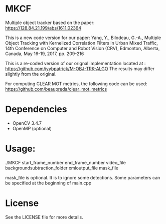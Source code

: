 # MKCF
Multiple object tracker based on the paper: https://128.84.21.199/abs/1611.02364

This is a new code version for our paper: Yang, Y., Bilodeau, G.-A., 
Multiple Object Tracking with Kernelized Correlation Filters in Urban Mixed Traffic, 
14th Conference on Computer and Robot Vision (CRV), Edmonton, Alberta, Canada, May 16-19, 2017, pp. 209-216

This is a re-coded version of our orignal implementation located at : https://github.com/iyybpatrick/M-OBJ-TRK-ALGO
The results may differ slightly from the original.

For computing CLEAR MOT metrics, the following code can be used: https://github.com/beaupreda/clear_mot_metrics

# Dependencies

- OpenCV 3.4.7
- OpenMP (optional)

# Usage: 
./MKCF start_frame_number end_frame_number video_file backgroundsubtraction_folder xmloutput_file mask_file

mask_file is optional. It is to ignore some detections.
Some parameters can be specified at the beginning of main.cpp

# License

See the LICENSE file for more details.
